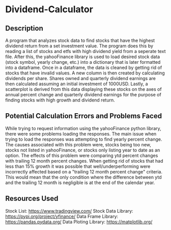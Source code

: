 # Dividend-Calculator

## Description
A program that analyzes stock data to find stocks that have the highest dividend return from a set investment value. The program does this by reading a list of stocks and etfs with high dividend yield from a seperate text file. After this, the yahooFinance library is used to load desired stock data (stock symbol, yearly change, etc.) into a dictionary that is later formatted into a dataframe. Once in a dataframe, the data is cleaned by getting rid of stocks that have invalid values. A new column is then created by calculating dividends per share. Shares owned and quarterly dividend earnings are then calculated assuming an initial investment of 1000USD. Lastly, a scatterplot is derived from this data displaying these stocks on the axes of annual percent change and quarterly dividend earnings for the purpose of finding stocks with high growth and dividend return.

## Potential Calculation Errors and Problems Faced
While trying to request information using the yahooFinance python library, there were some problems loading the responses. The main issue when trying to load the responses was attempting to find yearly percent change. The causes associated with this problem were, stocks being too new, stocks not listed in yahooFinance, or stocks only listing year to date as an option. The effects of this problem were comparing ytd percent changes with trailing 12 month percent changes. When getting rid of stocks that had less than 15% growth it was possible that well/underperforming were incorrectly affected based on a "trailing 12 month percent change" criteria. This would mean that the only condition where the difference between ytd and the trailing 12 month is negligible is at the end of the calendar year.

## Resources Used
Stock List: https://www.tradingview.com/ 
Stock Data Library: https://pypi.org/project/yfinance/ 
Data Frame Library: https://pandas.pydata.org/ 
Data Ploting Library: https://matplotlib.org/
